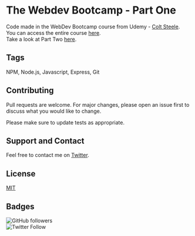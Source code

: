 # The Webdev Bootcamp - Part One
Code made in the WebDev Bootcamp course from Udemy - [Colt Steele](https://twitter.com/codecolt).  
You can access the entire course [here](https://www.udemy.com/the-web-developer-bootcamp/).  
Take a look at Part Two [here](https://github.com/bacciotti/webdevbootcamp2).

## Tags
NPM, Node.js, Javascript, Express, Git

## Contributing
Pull requests are welcome. For major changes, please open an issue first to discuss what you would like to change.

Please make sure to update tests as appropriate.

## Support and Contact
Feel free to contact me on [Twitter](twitter.com/baciotti).

## License
[MIT](https://choosealicense.com/licenses/mit/)

## Badges
![GitHub followers](https://img.shields.io/github/followers/bacciotti?style=social)  
![Twitter Follow](https://img.shields.io/twitter/follow/baciotti?style=social)

